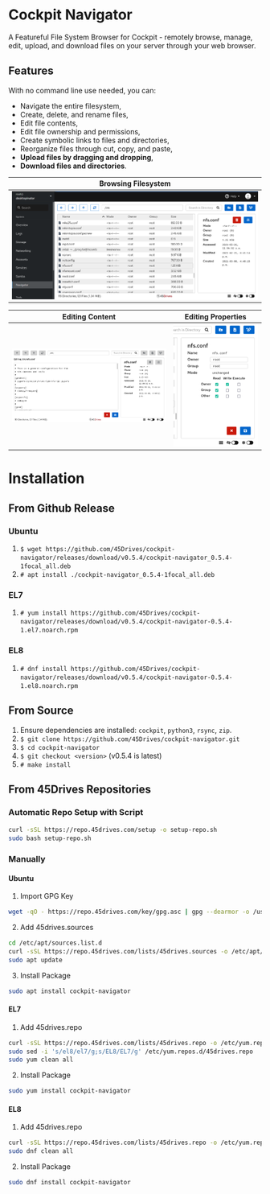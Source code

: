 # Cockpit Navigator
A Featureful File System Browser for Cockpit - remotely browse, manage, edit, upload, and download files on your server through your web browser.  

## Features
With no command line use needed, you can:
* Navigate the entire filesystem,
* Create, delete, and rename files,
* Edit file contents,
* Edit file ownership and permissions,
* Create symbolic links to files and directories,
* Reorganize files through cut, copy, and paste,
* **Upload files by dragging and dropping**,
* **Download files and directories**.

| Browsing Filesystem |
|---------------------|
| ![User Interface](doc/ui_root.png) |

| Editing Content | Editing Properties | 
|-----------------|--------------------|
| ![Edit Contents](doc/ui_editor.png) | ![Edit Preferences](doc/ui_prefs.png) |

# Installation
## From Github Release
### Ubuntu
1. `$ wget https://github.com/45Drives/cockpit-navigator/releases/download/v0.5.4/cockpit-navigator_0.5.4-1focal_all.deb`
1. `# apt install ./cockpit-navigator_0.5.4-1focal_all.deb`
### EL7
1. `# yum install https://github.com/45Drives/cockpit-navigator/releases/download/v0.5.4/cockpit-navigator-0.5.4-1.el7.noarch.rpm`
### EL8
1. `# dnf install https://github.com/45Drives/cockpit-navigator/releases/download/v0.5.4/cockpit-navigator-0.5.4-1.el8.noarch.rpm`
## From Source
1. Ensure dependencies are installed: `cockpit`, `python3`, `rsync`, `zip`.
1. `$ git clone https://github.com/45Drives/cockpit-navigator.git`
1. `$ cd cockpit-navigator`
1. `$ git checkout <version>` (v0.5.4 is latest)
1. `# make install`
## From 45Drives Repositories
### Automatic Repo Setup with Script
```sh
curl -sSL https://repo.45drives.com/setup -o setup-repo.sh
sudo bash setup-repo.sh
```
### Manually
#### Ubuntu
1. Import GPG Key
```sh
wget -qO - https://repo.45drives.com/key/gpg.asc | gpg --dearmor -o /usr/share/keyrings/45drives-archive-keyring.gpg
```
2. Add 45drives.sources
```sh
cd /etc/apt/sources.list.d
curl -sSL https://repo.45drives.com/lists/45drives.sources -o /etc/apt/sources.list.d/45drives.sources
sudo apt update
```
3. Install Package
```sh
sudo apt install cockpit-navigator
```
#### EL7
1. Add 45drives.repo
```sh
curl -sSL https://repo.45drives.com/lists/45drives.repo -o /etc/yum.repos.d/45drives.repo
sudo sed -i 's/el8/el7/g;s/EL8/EL7/g' /etc/yum.repos.d/45drives.repo
sudo yum clean all
```
2. Install Package
```bash
sudo yum install cockpit-navigator
```
#### EL8
1. Add 45drives.repo
```sh
curl -sSL https://repo.45drives.com/lists/45drives.repo -o /etc/yum.repos.d/45drives.repo
sudo dnf clean all
```
2. Install Package
```bash
sudo dnf install cockpit-navigator
```